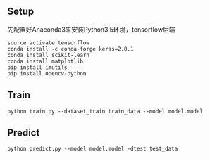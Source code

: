 
## Setup
先配置好Anaconda3来安装Python3.5环境，tensorflow后端
```
source activate tensorflow
conda install -c conda-forge keras=2.0.1
conda install scikit-learn
conda install matplotlib
pip install imutils
pip install opencv-python
```
## Train
```
python train.py --dataset_train train_data --model model.model
```

## Predict
```
python predict.py --model model.model -dtest test_data

```
